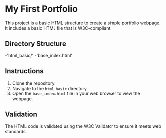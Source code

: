 # My First Portfolio

This project is a basic HTML structure to create a simple portfolio webpage. It includes a basic HTML file that is W3C-compliant.

## Directory Structure

-'html_basic/'
 -'base_index.html'

## Instructions

1. Clone the repository.
2. Navigate to the `html_basic` directory.
3. Open the `base_index.html` file in your web browser to view the webpage.

## Validation

The HTML code is validated using the W3C Validator to ensure it meets web standards.

